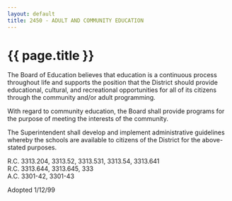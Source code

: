 ```yaml
---
layout: default
title: 2450 - ADULT AND COMMUNITY EDUCATION
---
```


{{ page.title }}
================

The Board of Education believes that education is a continuous process
throughout life and supports the position that the District should
provide educational, cultural, and recreational opportunities for all of
its citizens through the community and/or adult programming.

With regard to community education, the Board shall provide programs for
the purpose of meeting the interests of the community.

The Superintendent shall develop and implement administrative guidelines
whereby the schools are available to citizens of the District for the
above-stated purposes.

R.C. 3313.204, 3313.52, 3313.531, 3313.54, 3313.641\
 R.C. 3313.644, 3313.645, 333\
 A.C. 3301-42, 3301-43

Adopted 1/12/99
